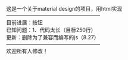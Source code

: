 这是一个关于material design的项目，用html实现<br>
——————————————————<br>
目前进展：按钮<br>
已知问题：1、代码太长（目标250行）<br>
更新：删除为了兼容而编写的js（8.27）<br>
——————————————————<br>
欢迎所有人修改！<br>
